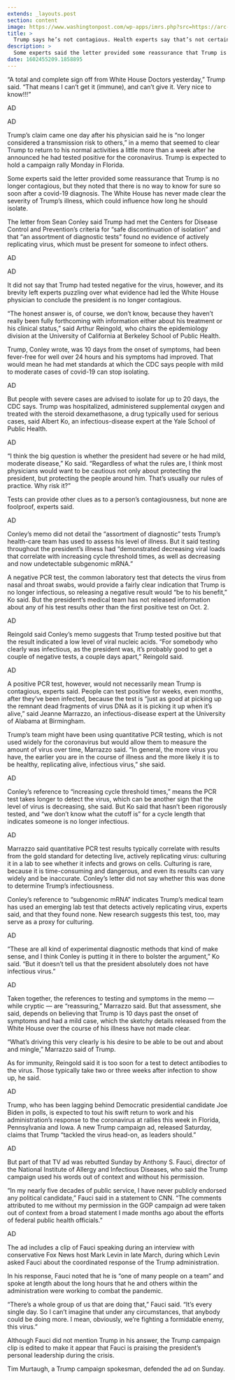 ```yaml
--- 
extends: _layouts.post 
section: content 
image: https://www.washingtonpost.com/wp-apps/imrs.php?src=https://arc-anglerfish-washpost-prod-washpost.s3.amazonaws.com/public/6ZZ4WHQLFQI6XBYZBXYVTUKHSQ.jpg&w=1440 
title: > 
  Trump says he’s not contagious. Health experts say that’s not certain. 
description: > 
  Some experts said the letter provided some reassurance that Trump is no longer contagious, but they noted that there is no way to know for sure so soon after a covid-19 diagnosis.But the president’s medical team has not released information about any of his test results other than the first positive test on Oct. 2.ADReingold said Conley’s memo suggests that Trump tested positive but that the result indicated a low level of viral nucleic acids.ADA positive PCR test, however, would not necessarily mean Trump is contagious, experts said.Tim Murtaugh, a Trump campaign spokesman, defended the ad on Sunday. 
date: 1602455209.1858895 
--- 
```

“A total and complete sign off from White House Doctors yesterday,” Trump said. “That means I can’t get it (immune), and can’t give it. Very nice to know!!!”

AD

AD

Trump’s claim came one day after his physician said he is “no longer considered a transmission risk to others,” in a memo that seemed to clear Trump to return to his normal activities a little more than a week after he announced he had tested positive for the coronavirus. Trump is expected to hold a campaign rally Monday in Florida.

Some experts said the letter provided some reassurance that Trump is no longer contagious, but they noted that there is no way to know for sure so soon after a covid-19 diagnosis. The White House has never made clear the severity of Trump’s illness, which could influence how long he should isolate.

The letter from Sean Conley said Trump had met the Centers for Disease Control and Prevention’s criteria for “safe discontinuation of isolation” and that “an assortment of diagnostic tests” found no evidence of actively replicating virus, which must be present for someone to infect others.

AD

AD

It did not say that Trump had tested negative for the virus, however, and its brevity left experts puzzling over what evidence had led the White House physician to conclude the president is no longer contagious.

“The honest answer is, of course, we don’t know, because they haven’t really been fully forthcoming with information either about his treatment or his clinical status,” said Arthur Reingold, who chairs the epidemiology division at the University of California at Berkeley School of Public Health.

Trump, Conley wrote, was 10 days from the onset of symptoms, had been fever-free for well over 24 hours and his symptoms had improved. That would mean he had met standards at which the CDC says people with mild to moderate cases of covid-19 can stop isolating.

AD

But people with severe cases are advised to isolate for up to 20 days, the CDC says. Trump was hospitalized, administered supplemental oxygen and treated with the steroid dexamethasone, a drug typically used for serious cases, said Albert Ko, an infectious-disease expert at the Yale School of Public Health.

AD

“I think the big question is whether the president had severe or he had mild, moderate disease,” Ko said. “Regardless of what the rules are, I think most physicians would want to be cautious not only about protecting the president, but protecting the people around him. That’s usually our rules of practice. Why risk it?”

Tests can provide other clues as to a person’s contagiousness, but none are foolproof, experts said.

AD

Conley’s memo did not detail the “assortment of diagnostic” tests Trump’s health-care team has used to assess his level of illness. But it said testing throughout the president’s illness had “demonstrated decreasing viral loads that correlate with increasing cycle threshold times, as well as decreasing and now undetectable subgenomic mRNA.”

A negative PCR test, the common laboratory test that detects the virus from nasal and throat swabs, would provide a fairly clear indication that Trump is no longer infectious, so releasing a negative result would “be to his benefit,” Ko said. But the president’s medical team has not released information about any of his test results other than the first positive test on Oct. 2.

AD

Reingold said Conley’s memo suggests that Trump tested positive but that the result indicated a low level of viral nucleic acids. “For somebody who clearly was infectious, as the president was, it’s probably good to get a couple of negative tests, a couple days apart,” Reingold said.

AD

A positive PCR test, however, would not necessarily mean Trump is contagious, experts said. People can test positive for weeks, even months, after they’ve been infected, because the test is “just as good at picking up the remnant dead fragments of virus DNA as it is picking it up when it’s alive,” said Jeanne Marrazzo, an infectious-disease expert at the University of Alabama at Birmingham.

Trump’s team might have been using quantitative PCR testing, which is not used widely for the coronavirus but would allow them to measure the amount of virus over time, Marrazzo said. “In general, the more virus you have, the earlier you are in the course of illness and the more likely it is to be healthy, replicating alive, infectious virus,” she said.

AD

Conley’s reference to “increasing cycle threshold times,” means the PCR test takes longer to detect the virus, which can be another sign that the level of virus is decreasing, she said. But Ko said that hasn’t been rigorously tested, and “we don’t know what the cutoff is” for a cycle length that indicates someone is no longer infectious.

AD

Marrazzo said quantitative PCR test results typically correlate with results from the gold standard for detecting live, actively replicating virus: culturing it in a lab to see whether it infects and grows on cells. Culturing is rare, because it is time-consuming and dangerous, and even its results can vary widely and be inaccurate. Conley’s letter did not say whether this was done to determine Trump’s infectiousness.

Conley’s reference to “subgenomic mRNA” indicates Trump’s medical team has used an emerging lab test that detects actively replicating virus, experts said, and that they found none. New research suggests this test, too, may serve as a proxy for culturing.

AD

“These are all kind of experimental diagnostic methods that kind of make sense, and I think Conley is putting it in there to bolster the argument,” Ko said. “But it doesn’t tell us that the president absolutely does not have infectious virus.”

AD

Taken together, the references to testing and symptoms in the memo — while cryptic — are “reassuring,” Marrazzo said. But that assessment, she said, depends on believing that Trump is 10 days past the onset of symptoms and had a mild case, which the sketchy details released from the White House over the course of his illness have not made clear.

“What’s driving this very clearly is his desire to be able to be out and about and mingle,” Marrazzo said of Trump.

As for immunity, Reingold said it is too soon for a test to detect antibodies to the virus. Those typically take two or three weeks after infection to show up, he said.

AD

Trump, who has been lagging behind Democratic presidential candidate Joe Biden in polls, is expected to tout his swift return to work and his administration’s response to the coronavirus at rallies this week in Florida, Pennsylvania and Iowa. A new Trump campaign ad, released Saturday, claims that Trump “tackled the virus head-on, as leaders should.”

AD

But part of that TV ad was rebutted Sunday by Anthony S. Fauci, director of the National Institute of Allergy and Infectious Diseases, who said the Trump campaign used his words out of context and without his permission.

“In my nearly five decades of public service, I have never publicly endorsed any political candidate,” Fauci said in a statement to CNN. “The comments attributed to me without my permission in the GOP campaign ad were taken out of context from a broad statement I made months ago about the efforts of federal public health officials.”

AD

The ad includes a clip of Fauci speaking during an interview with conservative Fox News host Mark Levin in late March, during which Levin asked Fauci about the coordinated response of the Trump administration.

In his response, Fauci noted that he is “one of many people on a team” and spoke at length about the long hours that he and others within the administration were working to combat the pandemic.

“There’s a whole group of us that are doing that,” Fauci said. “It’s every single day. So I can’t imagine that under any circumstances, that anybody could be doing more. I mean, obviously, we’re fighting a formidable enemy, this virus.”

Although Fauci did not mention Trump in his answer, the Trump campaign clip is edited to make it appear that Fauci is praising the president’s personal leadership during the crisis.

Tim Murtaugh, a Trump campaign spokesman, defended the ad on Sunday.